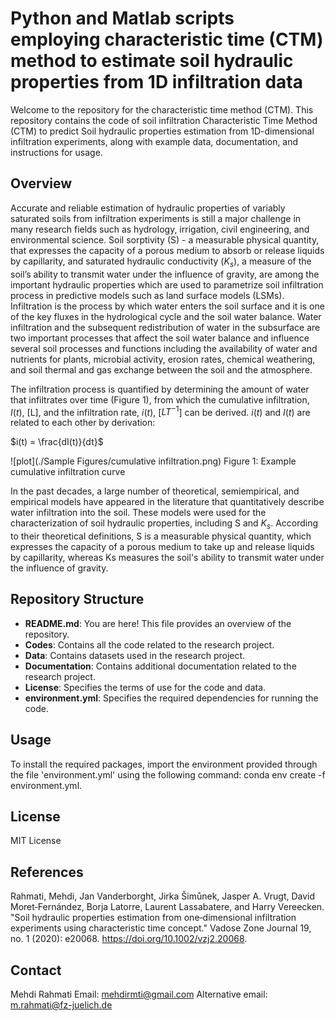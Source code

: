 # Python and Matlab scripts employing characteristic time (CTM) method to estimate soil hydraulic properties from 1D infiltration data

Welcome to the repository for the characteristic time method (CTM). This repository contains the code of soil infiltration Characteristic Time Method (CTM) to predict Soil hydraulic properties estimation from 1D-dimensional infiltration experiments, along with example data, documentation, and instructions for usage.

## Overview

Accurate and reliable estimation of hydraulic properties of variably saturated soils from infiltration experiments is still a major challenge in many research fields such as hydrology, irrigation, civil engineering, and environmental science. Soil sorptivity (S) - a measurable physical quantity, that expresses the capacity of a porous medium to absorb or release liquids by capillarity, and saturated hydraulic conductivity ($K_s$), a measure of the soil’s ability to transmit water under the influence of gravity, are among the important hydraulic properties which are used to parametrize soil infiltration process in predictive models such as land surface models (LSMs). Infiltration is the process by which water enters the soil surface and it is one of the key fluxes in the hydrological cycle and the soil water balance. Water infiltration and the subsequent redistribution of water in the subsurface are two important processes that affect the soil water balance and influence several soil processes and functions including the availability of water and nutrients for plants, microbial activity, erosion rates, chemical weathering, and soil thermal and gas exchange between the soil and the atmosphere. 

The infiltration process is quantified by determining the amount of water that infiltrates over time (Figure 1), from which the cumulative infiltration, $I(t)$, [L], and the infiltration rate, $i(t)$, [$`LT^{-1}`$] can be derived. $i(t)$ and $I(t)$ are related to each other by derivation:

$i(t) = \frac{dI(t)}{dt}$

![plot](./Sample Figures/cumulative infiltration.png)
Figure 1: Example cumulative infiltration curve 

In the past decades, a large number of theoretical, semiempirical, and empirical models have appeared in the literature that quantitatively describe water infiltration into the soil. These models were used for the characterization of soil hydraulic properties, including S and $K_s$. According to their theoretical definitions, S is a measurable physical quantity, which expresses the capacity of a porous medium to take up and release liquids by capillarity, whereas Ks measures the soil's ability to transmit water under the influence of gravity.





## Repository Structure

- **README.md**: You are here! This file provides an overview of the repository.
- **Codes**: Contains all the code related to the research project.
- **Data**: Contains datasets used in the research project.
- **Documentation**: Contains additional documentation related to the research project.
- **License**: Specifies the terms of use for the code and data.
- **environment.yml**: Specifies the required dependencies for running the code.

## Usage

To install the required packages, import the environment provided through the file 'environment.yml' using the following command: conda env create -f environment.yml.

## License

MIT License

## References

Rahmati, Mehdi, Jan Vanderborght, Jirka Šimůnek, Jasper A. Vrugt, David Moret‐Fernández, Borja Latorre, Laurent Lassabatere, and Harry Vereecken. "Soil hydraulic properties estimation from one‐dimensional infiltration experiments using characteristic time concept." Vadose Zone Journal 19, no. 1 (2020): e20068.  https://doi.org/10.1002/vzj2.20068. 

## Contact

Mehdi Rahmati
Email: mehdirmti@gmail.com
Alternative email: m.rahmati@fz-juelich.de

